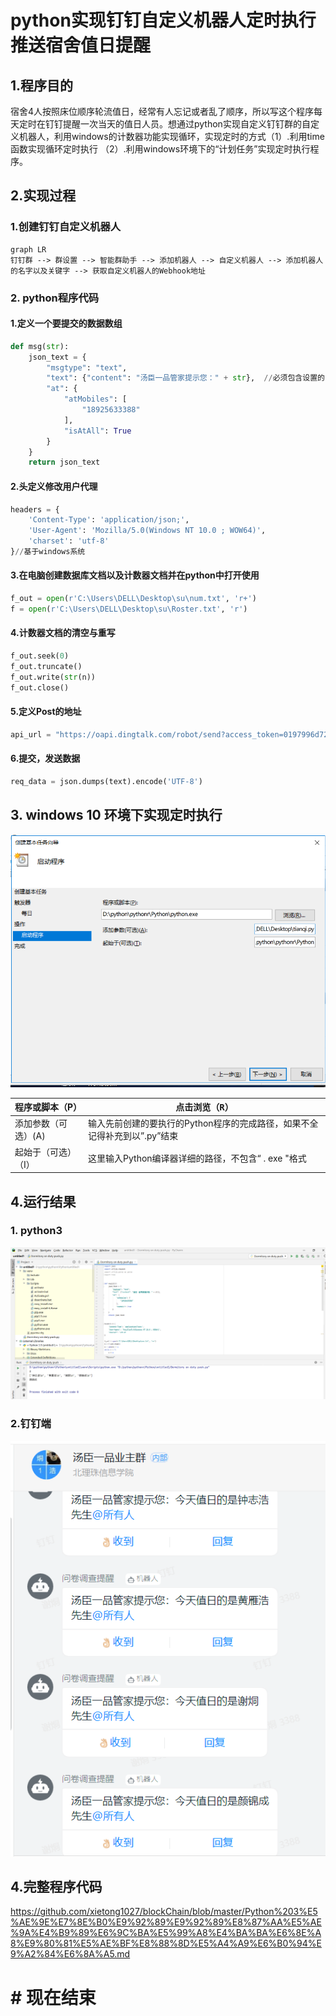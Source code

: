 # python实现钉钉自定义机器人定时执行推送宿舍值日提醒

## 1.程序目的

​		宿舍4人按照床位顺序轮流值日，经常有人忘记或者乱了顺序，所以写这个程序每天定时在钉钉提醒一次当天的值日人员。想通过python实现自定义钉钉群的自定义机器人，利用windows的计数器功能实现循环，实现定时的方式（1）.利用time函数实现循环定时执行 （2）.利用windows环境下的“计划任务”实现定时执行程序。

## 2.实现过程

### 1.创建钉钉自定义机器人

```mermaid
graph LR
钉钉群 --> 群设置 --> 智能群助手 --> 添加机器人 --> 自定义机器人 --> 添加机器人的名字以及关键字 --> 获取自定义机器人的Webhook地址
```

### 2. python程序代码

#### 1.定义一个要提交的数据数组

```python
def msg(str):
    json_text = {
        "msgtype": "text",
        "text": {"content": "汤臣一品管家提示您：" + str},  //必须包含设置的关键字
        "at": {
            "atMobiles": [
                "18925633388"
            ],
            "isAtAll": True  
        }
    }
    return json_text
```

#### 2.头定义修改用户代理

```python 
headers = {
    'Content-Type': 'application/json;',
    'User-Agent': 'Mozilla/5.0(Windows NT 10.0 ; WOW64)',
    'charset': 'utf-8'
}//基于windows系统
```

#### 3.在电脑创建数据库文档以及计数器文档并在python中打开使用

```python 
f_out = open(r'C:\Users\DELL\Desktop\su\num.txt', 'r+')
f = open(r'C:\Users\DELL\Desktop\su\Roster.txt', 'r')
```

#### 4.计数器文档的清空与重写

```python 
f_out.seek(0)
f_out.truncate()
f_out.write(str(n))
f_out.close()
```

####  5.定义Post的地址

```python
api_url = "https://oapi.dingtalk.com/robot/send?access_token=0197996d724f4e6324a016eefd91d29a20125baea97d5f479cc6feb4750f8ba9"//自定义机器人的Webhook地址
```

#### 6.提交，发送数据

```python
req_data = json.dumps(text).encode('UTF-8')
```

## 3. windows 10 环境下实现定时执行

![image](https://github.com/xietong1027/text/blob/master/windows%E5%AE%9A%E6%97%B6%E6%89%A7%E8%A1%8C.png)

| 程序或脚本（P）     | 点击<kbd>浏览（R）</kbd>                                     |
| ------------------- | ------------------------------------------------------------ |
| 添加参数（可选）(A) | 输入先前创建的要执行的Python程序的完成路径，如果不全记得补充到以”.py”结束 |
| 起始于（可选）（I） | 这里输入Python编译器详细的路径，不包含“ . exe "格式          |

## 4.运行结果

### 1. python3

![image](https://github.com/xietong1027/text/blob/master/2.png)

### 2.钉钉端

![image](https://github.com/xietong1027/text/blob/master/1.png)

## 4.完整程序代码

<https://github.com/xietong1027/blockChain/blob/master/Python%203%E5%AE%9E%E7%8E%B0%E9%92%89%E9%92%89%E8%87%AA%E5%AE%9A%E4%B9%89%E6%9C%BA%E5%99%A8%E4%BA%BA%E6%8E%A8%E9%80%81%E5%AE%BF%E8%88%8D%E5%A4%A9%E6%B0%94%E9%A2%84%E6%8A%A5.md>


#  # 现在结束

